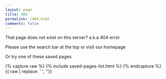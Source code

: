 ```yaml
---
layout: page
title: 404
permalink: /404.html
comments: false
---
```


That page does not exist on this server? a.k.a 404 error

Please use the search bar at the top or visit our homepage

Or try one of these saved pages

{% capture raw %}
{% include saved-pages-list.html %}
{% endcapture %}
{{ raw | replace: '    ', ''}}
